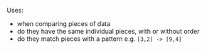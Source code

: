 Uses:
- when comparing pieces of data
- do they have the same individual pieces, with or without order
- do they match pieces with a pattern e.g. `[3,2] -> [9,4]`
